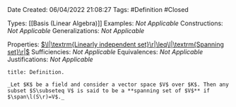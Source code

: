 <br />
<br />

Date Created: 06/04/2022 21:08:27
Tags: #Definition #Closed

Types: [[Basis (Linear Algebra)]]
Examples: _Not Applicable_
Constructions: _Not Applicable_
Generalizations: _Not Applicable_

Properties: [$\l|\textrm{Linearly independent set}\r|\leq\l|\textrm{Spanning set}\r|$](Cardinality%20of%20linearly%20independent%20sets%20no%20more%20than%20that%20of%20spanning%20sets.md)
Sufficiencies: _Not Applicable_
Equivalences: _Not Applicable_
Justifications: _Not Applicable_

``` ad-Definition
title: Definition.

_Let $K$ be a field and consider a vector space $V$ over $K$. Then any subset $S\subseteq V$ is said to be a **spanning set of $V$** if $\span\l(S\r)=V$._

```
